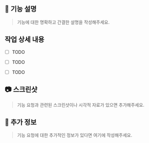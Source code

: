 ## 🚀 기능 설명
> 기능에 대한 명확하고 간결한 설명을 작성해주세요.


## 작업 상세 내용
- [ ] TODO
- [ ] TODO
- [ ] TODO


## 📷 스크린샷
> 기능 요청과 관련된 스크린샷이나 시각적 자료가 있으면 추가해주세요.


## 💬 추가 정보
> 기능 요청에 대한 추가적인 정보가 있다면 여기에 작성해주세요.

